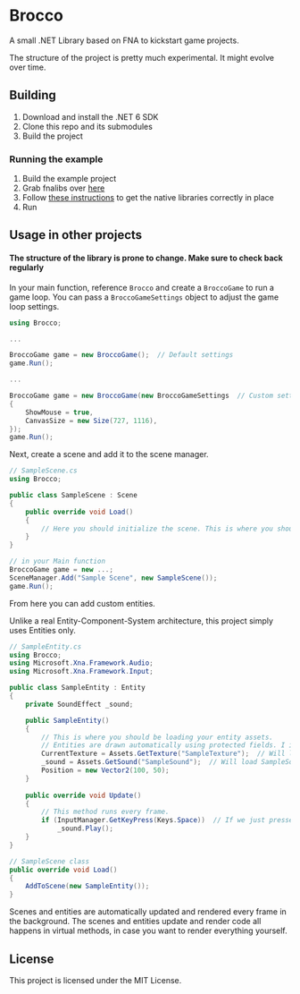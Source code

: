 # Brocco
A small .NET Library based on FNA to kickstart game projects.
 
The structure of the project is pretty much experimental. It might evolve over time.

## Building
1. Download and install the .NET 6 SDK
2. Clone this repo and its submodules
3. Build the project

### Running the example
1. Build the example project
2. Grab fnalibs over [here](https://fna.flibitijibibo.com/archive/fnalibs.tar.bz2)
3. Follow [these instructions](https://github.com/FNA-XNA/FNA/wiki/Appendix-E:-Modern-.NET-and-NativeAOT#when-developing) to get the native libraries correctly in place
4. Run

## Usage in other projects
#### The structure of the library is prone to change. Make sure to check back regularly

In your main function, reference `Brocco` and create a `BroccoGame` to run a game loop. You can pass a `BroccoGameSettings` object to adjust the game loop settings.
```csharp
using Brocco;

...

BroccoGame game = new BroccoGame();  // Default settings
game.Run();

...

BroccoGame game = new BroccoGame(new BroccoGameSettings  // Custom settings
{
    ShowMouse = true,
    CanvasSize = new Size(727, 1116),
});
game.Run();
```

Next, create a scene and add it to the scene manager.

```csharp
// SampleScene.cs
using Brocco;

public class SampleScene : Scene
{
    public override void Load()
    {
        // Here you should initialize the scene. This is where you should be loading all your assets.
    }
}

// in your Main function
BroccoGame game = new ...;
SceneManager.Add("Sample Scene", new SampleScene());
game.Run();
```

From here you can add custom entities.

Unlike a real Entity-Component-System architecture, this project simply uses Entities only.

```csharp
// SampleEntity.cs
using Brocco;
using Microsoft.Xna.Framework.Audio;
using Microsoft.Xna.Framework.Input;

public class SampleEntity : Entity
{
    private SoundEffect _sound;

    public SampleEntity()
    {
        // This is where you should be loading your entity assets.
        // Entities are drawn automatically using protected fields. I invite you to check the Entity.cs file in Brocco to see what you can access.
        CurrentTexture = Assets.GetTexture("SampleTexture");  // Will load SampleTexture.png in your default assets folder
        _sound = Assets.GetSound("SampleSound");  // Will load SampleSound.wav in your default assets folder
        Position = new Vector2(100, 50);
    }
    
    public override void Update()
    {
        // This method runs every frame.
        if (InputManager.GetKeyPress(Keys.Space))  // If we just pressed the space key, play the sound
            _sound.Play();
    }
}

// SampleScene class
public override void Load()
{
    AddToScene(new SampleEntity());
}
```

Scenes and entities are automatically updated and rendered every frame in the background. The scenes and entities update and render code all happens in virtual methods, in case you want to render everything yourself.

## License

This project is licensed under the MIT License.

